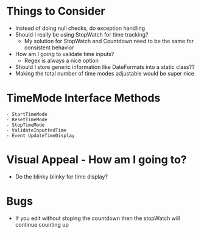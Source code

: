 
# Things to Consider
- Instead of doing null checks, do exception handling
- Should I really be using StopWatch for time tracking?
    - My solution for StopWatch and Countdown need to be the same for consistent behavior 
- How am I going to validate time inputs? 
    - Regex is always a nice option
- Should I store generic information like DateFormats into a static class??
- Making the total number of time modes adjustable would be super nice 
# TimeMode Interface Methods
    - StartTimeMode
    - ResetTimeMode
    - StopTimeMode
    - ValidateInputtedTime
    - Event UpdateTimeDisplay

# Visual Appeal - How am I going to?
- Do the blinky blinky for time display?

# Bugs
- If you edit without stoping the countdown then the stopWatch will continue counting up